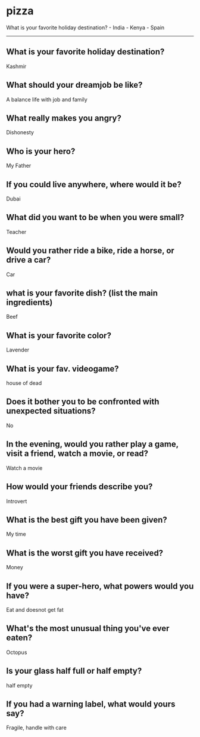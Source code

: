 # pizza

What is your favorite holiday destination?
<studentName1> - India
<studentName2> - Kenya
<studentName3> - Spain

---

## What is your favorite holiday destination? 
Kashmir

## What should your dreamjob be like? 
A balance life with job and family

## What really makes you angry? 
Dishonesty

## Who is your hero?
My Father

## If you could live anywhere, where would it be? 
Dubai

## What did you want to be when you were small?
 Teacher

## Would you rather ride a bike, ride a horse, or drive a car? 
Car

## what is your favorite dish? (list the main ingredients) 
Beef

## What is your favorite color? 
Lavender

## What is your fav. videogame? 
house of dead

## Does it bother you to be confronted with unexpected situations? 
No

## In the evening, would you rather play a game, visit a friend, watch a movie, or read? 
Watch a movie

## How would your friends describe you? 
Introvert

## What is the best gift you have been given? 
My time

## What is the worst gift you have received? 
Money

## If you were a super-hero, what powers would you have? 
Eat and doesnot get fat

## What's the most unusual thing you've ever eaten? 
Octopus

## Is your glass half full or half empty? 
half empty

## If you had a warning label, what would yours say? 
Fragile, handle with care